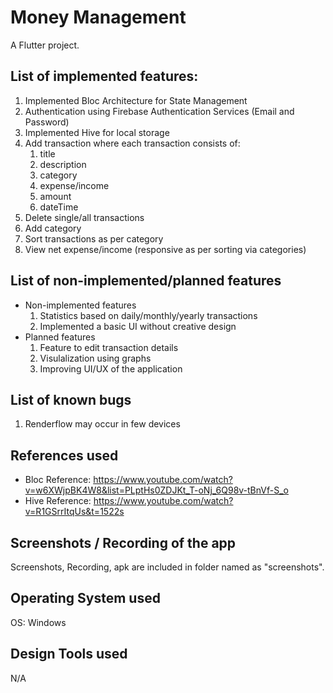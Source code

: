 # Money Management 

A Flutter project.

## List of implemented features:
1. Implemented Bloc Architecture for State Management
2. Authentication using Firebase Authentication Services (Email and Password)
3. Implemented Hive for local storage
4. Add transaction where each transaction consists of:
    1. title
    2. description
    3. category
    4. expense/income
    5. amount
    6. dateTime
5. Delete single/all transactions
6. Add category
7. Sort transactions as per category
8. View net expense/income (responsive as per sorting via categories)

## List of non-implemented/planned features
* Non-implemented features
    1. Statistics based on daily/monthly/yearly transactions
    2. Implemented a basic UI without creative design
* Planned features
    1. Feature to edit transaction details
    2. Visulalization using graphs
    3. Improving UI/UX of the application

## List of known bugs
1. Renderflow may occur in few devices


## References used
* Bloc Reference: https://www.youtube.com/watch?v=w6XWjpBK4W8&list=PLptHs0ZDJKt_T-oNj_6Q98v-tBnVf-S_o
* Hive Reference: https://www.youtube.com/watch?v=R1GSrrItqUs&t=1522s

## Screenshots / Recording of the app
Screenshots, Recording, apk are included in folder named as "screenshots".

## Operating System used
OS: Windows

## Design Tools used
N/A
 
 

